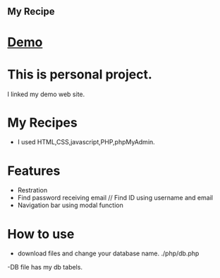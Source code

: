 ## My Recipe

# [Demo](http://www.hycoding.tk/)

# This is personal project.
I linked my demo web site.

# My Recipes
- I used HTML,CSS,javascript,PHP,phpMyAdmin.

# Features
- Restration 
- Find password receiving email // Find ID using username and email
- Navigation bar using modal function


# How to use
- download files and change your database name.
 ./php/db.php

-DB file has my db tabels.
 
